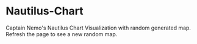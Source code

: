 # Nautilus-Chart

Captain Nemo's Nautilus Chart Visualization with random generated map. 
Refresh the page to see a new random map.
